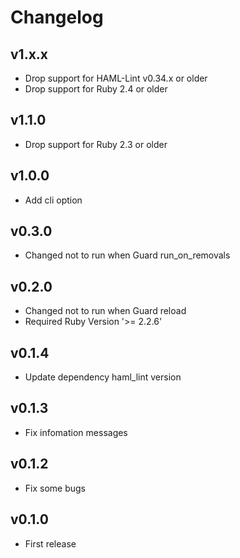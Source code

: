 # Changelog

## v1.x.x

* Drop support for HAML-Lint v0.34.x or older
* Drop support for Ruby 2.4 or older

## v1.1.0

* Drop support for Ruby 2.3 or older

## v1.0.0

* Add cli option

## v0.3.0

* Changed not to run when Guard run_on_removals

## v0.2.0

* Changed not to run when Guard reload
* Required Ruby Version '>= 2.2.6'

## v0.1.4

* Update dependency haml_lint version

## v0.1.3

* Fix infomation messages

## v0.1.2

* Fix some bugs

## v0.1.0

* First release
